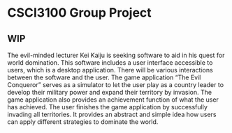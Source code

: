 # CSCI3100 Group Project
## WIP
The evil-minded lecturer Kei Kaiju is seeking software to aid in his quest for world domination. This software includes a user interface accessible to users, which is a desktop application. There will be various interactions between the software and the user. The game application “The Evil Conqueror” serves as a simulator to let the user play as a country leader to develop their military power and expand their territory by invasion. The game application also provides an achievement function of what the user has achieved. The user finishes the game application by successfully invading all territories. It provides an abstract and simple idea how users can apply different strategies to dominate the world.
